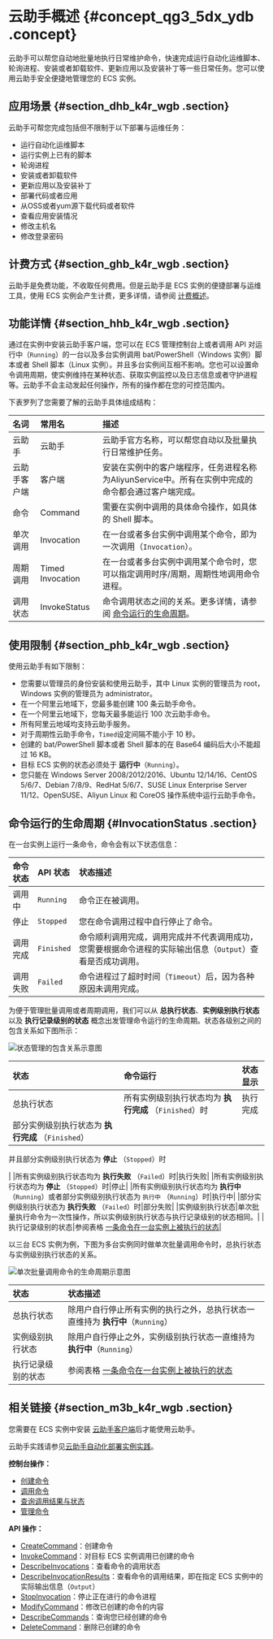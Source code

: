 # 云助手概述 {#concept_qg3_5dx_ydb .concept}

云助手可以帮您自动地批量地执行日常维护命令，快速完成运行自动化运维脚本、轮询进程、安装或者卸载软件、更新应用以及安装补丁等一些日常任务。您可以使用云助手安全便捷地管理您的 ECS 实例。

## 应用场景 {#section_dhb_k4r_wgb .section}

云助手可帮您完成包括但不限制于以下部署与运维任务：

-   运行自动化运维脚本
-   运行实例上已有的脚本
-   轮询进程
-   安装或者卸载软件
-   更新应用以及安装补丁
-   部署代码或者应用
-   从OSS或者yum源下载代码或者软件
-   查看应用安装情况
-   修改主机名
-   修改登录密码

## 计费方式 {#section_ghb_k4r_wgb .section}

云助手是免费功能，不收取任何费用。但是云助手是 ECS 实例的便捷部署与运维工具，使用 ECS 实例会产生计费，更多详情，请参阅 [计费概述](../../../../../cn.zh-CN/产品定价/计费概述.md#)。

## 功能详情 {#section_hhb_k4r_wgb .section}

通过在实例中安装云助手客户端，您可以在 ECS 管理控制台上或者调用 API 对运行中（`Running`）的一台以及多台实例调用 bat/PowerShell（Windows 实例）脚本或者 Shell 脚本（Linux 实例）。并且多台实例间互相不影响。您也可以设置命令调用周期，使实例维持在某种状态、获取实例监控以及日志信息或者守护进程等。云助手不会主动发起任何操作，所有的操作都在您的可控范围内。

下表罗列了您需要了解的云助手具体组成结构：

|名词|常用名|描述|
|:-|:--|:-|
|云助手|云助手|云助手官方名称，可以帮您自动以及批量执行日常维护任务。|
|云助手客户端|客户端|安装在实例中的客户端程序，任务进程名称为AliyunService中。所有在实例中完成的命令都会通过客户端完成。|
|命令|Command|需要在实例中调用的具体命令操作，如具体的 Shell 脚本。|
|单次调用|Invocation|在一台或者多台实例中调用某个命令，即为一次调用（`Invocation`）。|
|周期调用|Timed Invocation|在一台或者多台实例中调用某个命令时，您可以指定调用时序/周期，周期性地调用命令进程。|
|调用状态|InvokeStatus|命令调用状态之间的关系。更多详情，请参阅 [命令运行的生命周期](cn.zh-CN/部署与运维/云助手/云助手概述.md#)。|

## 使用限制 {#section_phb_k4r_wgb .section}

使用云助手有如下限制：

-   您需要以管理员的身份安装和使用云助手，其中 Linux 实例的管理员为 root，Windows 实例的管理员为 administrator。
-   在一个阿里云地域下，您最多能创建 100 条云助手命令。
-   在一个阿里云地域下，您每天最多能运行 100 次云助手命令。
-   所有阿里云地域均支持云助手服务。
-   对于周期性云助手命令，`Timed`设定间隔不能小于 10 秒。
-   创建的 bat/PowerShell 脚本或者 Shell 脚本的在 Base64 编码后大小不能超过 16 KB。
-   目标 ECS 实例的状态必须处于 **运行中**（`Running`）。
-   您只能在 Windows Server 2008/2012/2016、Ubuntu 12/14/16、CentOS 5/6/7、Debian 7/8/9、RedHat 5/6/7、SUSE Linux Enterprise Server 11/12、OpenSUSE、Aliyun Linux 和 CoreOS 操作系统中运行云助手命令。

## 命令运行的生命周期 {#InvocationStatus .section}

在一台实例上运行一条命令，命令会有以下状态信息：

|命令状态|API 状态|状态描述|
|:---|:-----|:---|
|调用中|`Running`|命令正在被调用。|
|停止|`Stopped`|您在命令调用过程中自行停止了命令。|
|调用完成|`Finished`|命令顺利调用完成，调用完成并不代表调用成功，您需要根据命令进程的实际输出信息（`Output`）查看是否成功调用。|
|调用失败|`Failed`|命令进程过了超时时间（`Timeout`）后，因为各种原因未调用完成。|

为便于管理批量调用或者周期调用，我们可以从 **总执行状态**、**实例级别执行状态** 以及 **执行记录级别的状态** 概念出发管理命令运行的生命周期。状态各级别之间的包含关系如下图所示：

![](images/5245_zh-CN.png "状态管理的包含关系示意图")

|状态|命令运行|状态显示|
|:-|:---|:---|
|总执行状态|所有实例级别执行状态均为 **执行完成** （`Finished`）时|执行完成|
| 部分实例级别执行状态为 **执行完成** （`Finished`）

 并且部分实例级别执行状态为 **停止** （`Stopped`）时

 |
|所有实例级别执行状态均为 **执行失败** （`Failed`）时|执行失败|
|所有实例级别执行状态均为 **停止** （`Stopped`）时|停止|
|所有实例级别执行状态均为 **执行中** （`Running`）或者部分实例级别执行状态为 `执行中` （`Running`）时|执行中|
|部分实例级别执行状态为 **执行失败** （`Failed`）时|部分失败|
|实例级别执行状态|单次批量执行命令为一次性操作，所以实例级别执行状态与执行记录级别的状态相同。|
|执行记录级别的状态|参阅表格 [一条命令在一台实例上被执行的状态](cn.zh-CN/部署与运维/云助手/云助手概述.md#)|

以三台 ECS 实例为例，下图为多台实例同时做单次批量调用命令时，总执行状态与实例级别执行状态的关系。

![](images/5246_zh-CN.png "单次批量调用命令的生命周期示意图")

|状态|状态描述|
|:-|:---|
|总执行状态|除用户自行停止所有实例的执行之外，总执行状态一直维持为 **执行中**（`Running`）|
|实例级别执行状态|除用户自行停止之外，实例级别执行状态一直维持为 **执行中**（`Running`）|
|执行记录级别的状态|参阅表格 [一条命令在一台实例上被执行的状态](cn.zh-CN/部署与运维/云助手/云助手概述.md#)|

## 相关链接 {#section_m3b_k4r_wgb .section}

您需要在 ECS 实例中安装 [云助手客户端](../../../../../cn.zh-CN/部署与运维/云助手/配置云助手客户端.md#)后才能使用云助手。

云助手实践请参见[云助手自动化部署实例实践](../../../../../cn.zh-CN/部署与运维/云助手/云助手自动化部署实践.md#)。

**控制台操作：**

-   [创建命令](../../../../../cn.zh-CN/部署与运维/云助手/使用云助手/新建命令.md#)
-   [调用命令](../../../../../cn.zh-CN/部署与运维/云助手/使用云助手/执行命令.md#)
-   [查询调用结果与状态](../../../../../cn.zh-CN/部署与运维/云助手/使用云助手/查询执行结果与状态.md#)
-   [管理命令](../../../../../cn.zh-CN/部署与运维/云助手/使用云助手/管理命令.md#)

**API 操作：**

-   [CreateCommand](../../../../../cn.zh-CN/API参考/云助手/CreateCommand.md#)：创建命令
-   [InvokeCommand](../../../../../cn.zh-CN/API参考/云助手/InvokeCommand.md#)：对目标 ECS 实例调用已创建的命令
-   [DescribeInvocations](../../../../../cn.zh-CN/API参考/云助手/DescribeInvocations.md#)：查看命令的调用状态
-   [DescribeInvocationResults](../../../../../cn.zh-CN/API参考/云助手/DescribeInvocationResults.md#)：查看命令的调用结果，即在指定 ECS 实例中的实际输出信息（`Output`）
-   [StopInvocation](../../../../../cn.zh-CN/API参考/云助手/StopInvocation.md#)：停止正在进行的命令进程
-   [ModifyCommand](../../../../../cn.zh-CN/API参考/云助手/ModifyCommand.md#)：修改已创建的命令的内容
-   [DescribeCommands](../../../../../cn.zh-CN/API参考/云助手/DescribeCommands.md#)：查询您已经创建的命令
-   [DeleteCommand](../../../../../cn.zh-CN/API参考/云助手/DeleteCommand.md#)：删除已创建的命令

